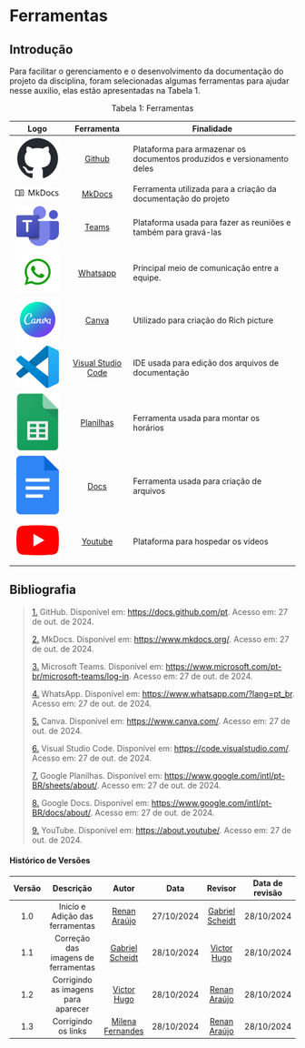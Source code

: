 # Ferramentas 

## **Introdução**

Para facilitar o gerenciamento e o desenvolvimento da documentação do projeto da disciplina, foram selecionadas algumas ferramentas para ajudar nesse auxilio, elas estão apresentadas na Tabela 1. 


<div style="text-align: center">
<p>Tabela 1: Ferramentas </p>
</div>


| Logo | Ferramenta | Finalidade |
| :-----: | :----: | ----------- |
| <img src="https://github.com/Requisitos-de-Software/2024.2-Sympla/raw/main/docs/assets/ferramentas/github.png" width=75px> | [Github](https://docs.github.com/pt) | Plataforma para armazenar os documentos produzidos e versionamento deles |
| <img style="border-radius: 25%" src="https://github.com/Requisitos-de-Software/2024.2-Sympla/raw/main/docs/assets/ferramentas/mkdocs.png" width=150px> | [MkDocs](https://www.mkdocs.org/) | Ferramenta utilizada para a criação da documentação do projeto |
| <img src="https://github.com/Requisitos-de-Software/2024.2-Sympla/raw/main/docs/assets/ferramentas/teams.png" width=75px> | [Teams](https://www.microsoft.com/pt-br/microsoft-teams/log-in) | Plataforma usada para fazer as reuniões e também para gravá-las |
| <img src="https://github.com/Requisitos-de-Software/2024.2-Sympla/raw/main/docs/assets/ferramentas/whatsapp.png" width=75px> | [Whatsapp](https://www.whatsapp.com/?lang=pt_br) | Principal meio de comunicação entre a equipe.|
| <img src="https://github.com/Requisitos-de-Software/2024.2-Sympla/raw/main/docs/assets/ferramentas/canva.png" width=75> | [Canva]( https://www.canva.com/) | Utilizado para criação do Rich picture |
| <img src="https://github.com/Requisitos-de-Software/2024.2-Sympla/raw/main/docs/assets/ferramentas/vscode.png" width=75px> | [Visual Studio Code](https://code.visualstudio.com/) | IDE usada para edição dos arquivos de documentação |
| <img src="https://github.com/Requisitos-de-Software/2024.2-Sympla/raw/main/docs/assets/ferramentas/panilha.png" width=75px> | [Planilhas](https://www.google.com/intl/pt-BR/sheets/about/) | Ferramenta usada para montar os horários |
| <img src="https://github.com/Requisitos-de-Software/2024.2-Sympla/raw/main/docs/assets/ferramentas/docs.png" width=75px> | [Docs]( https://www.google.com/intl/pt-BR/docs/about/) | Ferramenta usada para criação de arquivos |
| <img src="https://github.com/Requisitos-de-Software/2024.2-Sympla/raw/main/docs/assets/ferramentas/youtube.png" width=75px> | [Youtube]( https://about.youtube/) | Plataforma para hospedar os vídeos |



## **Bibliografia**

> <a id="FRM1" href="#anchor_1">1.</a> GitHub. Disponível em: https://docs.github.com/pt. Acesso em: 27 de out. de 2024.
>
> <a id="FRM4" href="#anchor_2">2.</a> MkDocs. Disponível em: https://www.mkdocs.org/. Acesso em: 27 de out. de 2024.
> 
> <a id="FRM2" href="#anchor_3">3.</a> Microsoft Teams. Disponível em: https://www.microsoft.com/pt-br/microsoft-teams/log-in. Acesso em: 27 de out. de 2024.
>
> <a id="FRM6" href="#anchor_4">4.</a> WhatsApp. Disponível em: https://www.whatsapp.com/?lang=pt_br. Acesso em: 27 de out. de 2024.
>
> <a id="FRM6" href="#anchor_5">5.</a> Canva. Disponível em: https://www.canva.com/. Acesso em: 27 de out. de 2024.
> 
> <a id="FRM5" href="#anchor_6">6.</a> Visual Studio Code. Disponível em: https://code.visualstudio.com/. Acesso em: 27 de out. de 2024.
>
> <a id="FRM8" href="#anchor_7">7.</a> Google Planilhas. Disponível em: https://www.google.com/intl/pt-BR/sheets/about/. Acesso em: 27 de out. de 2024.
>
> <a id="FRM9" href="#anchor_8">8.</a> Google Docs. Disponível em: https://www.google.com/intl/pt-BR/docs/about/. Acesso em: 27 de out. de 2024.
> 
> <a id="FRM7" href="#anchor_9">9.</a> YouTube. Disponível em: https://about.youtube/. Acesso em: 27 de out. de 2024.
>

#### **Histórico de Versões**

| Versão |          Descrição              |     Autor      |      Data      |   Revisor     |    Data de revisão    |  
|:------:|:-------------------------------:|:--------------:|:--------------:|:-------------:|:---------------------:|
|  1.0   | Inicío e Adição das ferramentas | [Renan Araújo](https://github.com/renantfm4) | 27/10/2024   | [Gabriel Scheidt](https://github.com/Gxaite)  |28/10/2024|
|  1.1   | Correção das imagens de ferramentas | [Gabriel Scheidt](https://github.com/Gxaite) | 28/10/2024   | [Victor Hugo](https://github.com/VHbernardes) | 28/10/2024 |
|  1.2   | Corrigindo as imagens para aparecer | [Victor Hugo](https://github.com/VHbernardes) | 28/10/2024   |  [Renan Araújo](https://github.com/renantfm4) |  28/10/2024 |
|  1.3   | Corrigindo os links | [Milena Fernandes ](https://github.com/MilenaFRocha) | 28/10/2024   |  [Renan Araújo](https://github.com/renantfm4) |  28/10/2024 |

